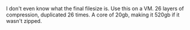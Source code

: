 I don't even know what the final filesize is.
Use this on a VM.
26 layers of compression, duplicated 26 times.
A core of 20gb, making it 520gb if it wasn't zipped.
